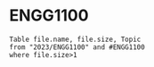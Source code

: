 # ENGG1100 
```dataview
Table file.name, file.size, Topic
from "2023/ENGG1100" and #ENGG1100
where file.size>1
```
